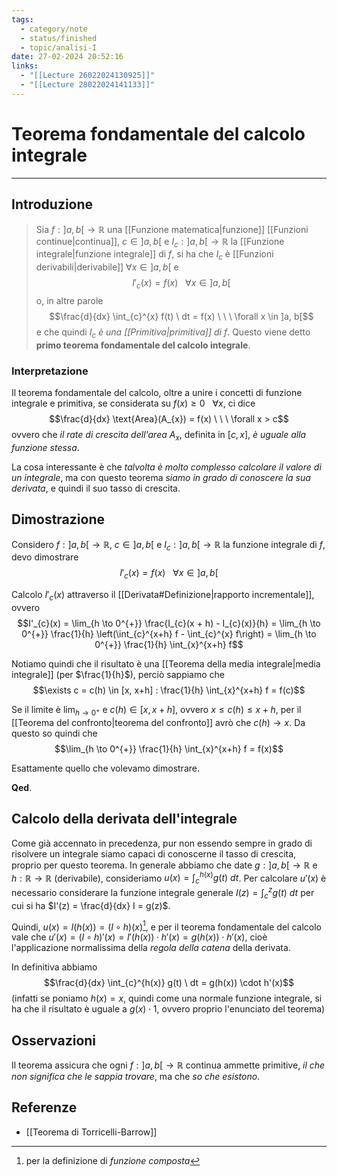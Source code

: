 ```yaml
---
tags:
  - category/note
  - status/finished
  - topic/analisi-I
date: 27-02-2024 20:52:16
links:
  - "[[Lecture 26022024130925]]"
  - "[[Lecture 28022024141133]]"
---
```

# Teorema fondamentale del calcolo integrale
---
## Introduzione
> Sia $f: ]a, b[ \to \mathbb{R}$ una [[Funzione matematica|funzione]] [[Funzioni continue|continua]], $c \in ]a, b[$ e $I_{c}: ]a, b[ \to \mathbb{R}$ la [[Funzione integrale|funzione integrale]] di $f$, si ha che $I_{c}$ è [[Funzioni derivabili|derivabile]] $\forall x \in ]a, b[$ e
> $$I'_{c}(x) = f(x) \ \ \ \forall x \in ]a, b[$$
> o, in altre parole
> $$\frac{d}{dx} \int_{c}^{x} f(t) \ dt = f(x) \ \ \ \forall x \in ]a, b[$$
> e che quindi _$I_{c}$ è una [[Primitiva|primitiva]] di $f$_.
> Questo viene detto **primo teorema fondamentale del calcolo integrale**.

### Interpretazione
Il teorema fondamentale del calcolo, oltre a unire i concetti di funzione integrale e primitiva, se considerata su $f(x) \geq 0 \ \ \ \forall x$, ci dice
$$\frac{d}{dx} \text{Area}(A_{x}) = f(x) \ \ \ \forall x > c$$
ovvero che _il rate di crescita dell'area $A_{x}$_, definita in $[c, x]$, _è uguale alla funzione stessa_.

La cosa interessante è che _talvolta è molto complesso calcolare il valore di un integrale_, ma con questo teorema _siamo in grado di conoscere la sua derivata_, e quindi il suo tasso di crescita.

## Dimostrazione
Considero $f: ]a, b[ \to \mathbb{R}$, $c \in ]a, b[$ e $I_{c} : ]a, b[ \to \mathbb{R}$ la funzione integrale di $f$, devo dimostrare
$$I'_{c}(x) = f(x) \ \ \ \forall x \in ]a, b[$$

Calcolo $I'_{c}(x)$ attraverso il [[Derivata#Definizione|rapporto incrementale]], ovvero
$$I'_{c}(x) = \lim_{h \to 0^{+}} \frac{I_{c}(x + h) - I_{c}(x)}{h} = \lim_{h \to 0^{+}} \frac{1}{h} \left(\int_{c}^{x+h} f - \int_{c}^{x} f\right) = \lim_{h \to 0^{+}} \frac{1}{h} \int_{x}^{x+h} f$$

Notiamo quindi che il risultato è una [[Teorema della media integrale|media integrale]] (per $\frac{1}{h}$), perciò sappiamo che
$$\exists c = c(h) \in [x, x+h] : \frac{1}{h} \int_{x}^{x+h} f = f(c)$$

Se il limite è $\lim_{h \to 0^{+}}$ e $c(h) \in [x, x+h]$, ovvero $x \leq c(h) \leq x+h$, per il [[Teorema del confronto|teorema del confronto]] avrò che $c(h) \to x$. Da questo so quindi che
$$\lim_{h \to 0^{+}} \frac{1}{h} \int_{x}^{x+h} f = f(x)$$

Esattamente quello che volevamo dimostrare.

**Qed**.

## Calcolo della derivata dell'integrale
Come già accennato in precedenza, pur non essendo sempre in grado di risolvere un integrale siamo capaci di conoscerne il tasso di crescita, proprio per questo teorema.
In generale abbiamo che date $g: ]a, b[ \to \mathbb{R}$ e $h: \mathbb{R} \to \mathbb{R}$ (derivabile), consideriamo $u(x) = \int_{c}^{h(x)} g(t) \ dt$. Per calcolare $u'(x)$ è necessario considerare la funzione integrale generale $I(z) = \int_{c}^{z} g(t) \ dt$ per cui si ha $I'(z) = \frac{d}{dx} I = g(z)$.

Quindi, $u(x) = I(h(x)) = (I \circ h)(x)$[^1], e per il teorema fondamentale del calcolo vale che $u'(x) = (I \circ h)'(x) = I'(h(x)) \cdot h'(x) = g(h(x)) \cdot h'(x)$, cioè l'applicazione normalissima della _regola della catena_ della derivata.

In definitiva abbiamo
$$\frac{d}{dx} \int_{c}^{h(x)} g(t) \ dt = g(h(x)) \cdot h'(x)$$
(infatti se poniamo $h(x) = x$, quindi come una normale funzione integrale, si ha che il risultato è uguale a $g(x) \cdot 1$, ovvero proprio l'enunciato del teorema)

## Osservazioni
Il teorema assicura che ogni $f: ]a, b[ \to \mathbb{R}$ continua ammette primitive, _il che non significa che le sappia trovare_, ma che _so che esistono_.

## Referenze
- [[Teorema di Torricelli-Barrow]]

[^1]: per la definizione di _funzione composta_